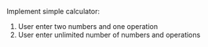 Implement simple calculator:
1. User enter two numbers and one operation
2. User enter unlimited number of numbers and operations

